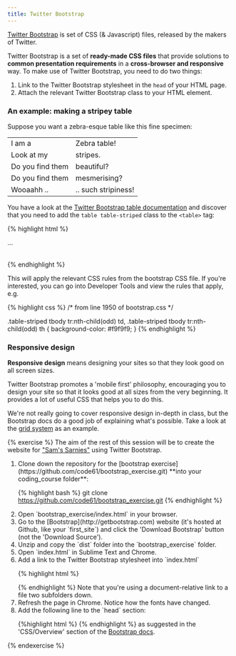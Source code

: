 ```yaml
---
title: Twitter Bootstrap
---
```


[Twitter Bootstrap](http://getbootstrap.com) is set of CSS (& Javascript) files, released by the makers of Twitter.

Twitter Bootstrap is a set of **ready-made CSS files** that provide solutions to **common presentation requirements** in a **cross-browser and responsive** way. To make use of Twitter Bootstrap, you need to do two things:

1. Link to the Twitter Bootstrap stylesheet in the `head` of your HTML page.
2. Attach the relevant Twitter Bootstrap class to your HTML element.

### An example: making a stripey table

Suppose you want a zebra-esque table like this fine specimen:

<table class='table table-striped'>
<tbody>
  <tr>
    <td>I am a</td>
    <td>Zebra table!</td>
  </tr>
  <tr>
    <td>Look at my</td>
    <td>stripes.</td>
  </tr>
  <tr>
    <td>Do you find them</td>
    <td>beautiful?</td>
  </tr>
  <tr>
    <td>Do you find them</td>
    <td>mesmerising?</td>
  </tr>
  <tr>
    <td>Wooaahh ..</td>
    <td>.. such stripiness!</td>
  </tr>

</tbody>
</table>

You have a look at the [Twitter Bootstrap table documentation](http://getbootstrap.com/css/#tables) and discover that you need to add the `table table-striped` class to the `<table>` tag:

{% highlight html %}
<table class="table table-striped">
  ...
</table>
{% endhighlight %}

This will apply the relevant CSS rules from the bootstrap CSS file. If you're interested, you can go into Developer Tools and view the rules that apply, e.g.

{% highlight css %}
/* from line 1950 of bootstrap.css */

.table-striped tbody tr:nth-child(odd) td,
.table-striped tbody tr:nth-child(odd) th {
  background-color: #f9f9f9;
}
{% endhighlight %}

### Responsive design

**Responsive design** means designing your sites so that they look good on all screen sizes.

Twitter Bootstrap promotes a 'mobile first' philosophy, encouraging you to design your site so that it looks good at all sizes from the very beginning. It provides a lot of useful CSS that helps you to do this.

We're not really going to cover responsive design in-depth in class, but the Bootstrap docs do a good job of explaining what's possible. Take a look at the [grid system](http://getbootstrap.com/css/#grid) as an example.

{% exercise %}
The aim of the rest of this session will be to create the website for ["Sam's Sarnies"](http://code61.github.io/bootstrap_exercise/) using Twitter Bootstrap.

<ol markdown="1">
<li markdown="1">
Clone down the repository for the [bootstrap exercise](https://github.com/code61/bootstrap_exercise.git) **into your coding_course folder**:

{% highlight bash %}
git clone https://github.com/code61/bootstrap_exercise.git
{% endhighlight %}
</li>
<li markdown="1">
Open `bootstrap_exercise/index.html` in your browser.
</li>
<li markdown="1">
Go to the [Bootstrap](http://getbootstrap.com) website (it's hosted at Github, like your `first_site`) and click the 'Download Bootstrap' button (not the 'Download Source').
</li>
<li markdown="1">
Unzip and copy the `dist` folder into the `bootstrap_exercise` folder.
</li>
<li markdown="1">
Open `index.html` in Sublime Text and Chrome.
</li>
<li markdown="1">
Add a link to the Twitter Bootstrap stylesheet into `index.html`

{% highlight html %}
<link href='dist/css/bootstrap.css' rel='stylesheet'>
{% endhighlight %}
Note that you're using a document-relative link to a file two subfolders down.

</li>
<li markdown="1">
Refresh the page in Chrome. Notice how the fonts have changed.
</li>
<li markdown="1">
Add the following line to the `head` section:

{%highlight html %}
<meta name="viewport" content="width=device-width, initial-scale=1.0">
{% endhighlight %}
as suggested in the 'CSS/Overview' section of the [Bootstrap docs](http://getbootstrap.com/css/#overview-mobile).
</li>
</ol>
{% endexercise %}

